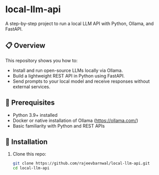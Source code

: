 # local-llm-api

A step-by-step project to run a local LLM API with Python, Ollama, and FastAPI.

## 📋 Overview

This repository shows you how to:

- Install and run open-source LLMs locally via Ollama.
- Build a lightweight REST API in Python using FastAPI.
- Send prompts to your local model and receive responses without external services.

## 🔧 Prerequisites

- Python 3.9+ installed
- Docker or native installation of Ollama (https://ollama.com/)
- Basic familiarity with Python and REST APIs

## 🚀 Installation

1. Clone this repo:
   ```bash
   git clone https://github.com/rajeevbarnwal/local-llm-api.git
   cd local-llm-api